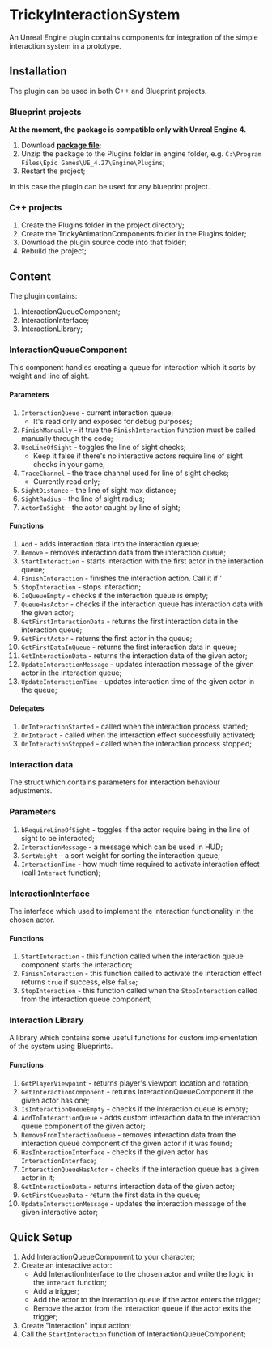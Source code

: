 # TrickyInteractionSystem

An Unreal Engine plugin contains components for integration of the simple interaction system in a prototype.

## Installation

The plugin can be used in both C++ and Blueprint projects.

### Blueprint projects

**At the moment, the package is compatible only with Unreal Engine 4.**

1. Download [**package file**](https://github.com/TrickyFatCat/TrickyInteractionSystem/releases/tag/v1.1);
2. Unzip the package to the Plugins folder in engine folder, e.g. `C:\Program Files\Epic Games\UE_4.27\Engine\Plugins`;
3. Restart the project;

In this case the plugin can be used for any blueprint project.

### C++ projects

1. Create the Plugins folder in the project directory;
2. Create the TrickyAnimationComponents folder in the Plugins folder;
3. Download the plugin source code into that folder;
4. Rebuild the project;

## Content

The plugin contains:

1. InteractionQueueComponent;
2. InteractionInterface;
3. InteractionLibrary;

### InteractionQueueComponent

This component handles creating a queue for interaction which it sorts by weight and line of sight.

#### Parameters

1. `InteractionQueue` - current interaction queue;
   * It's read only and exposed for debug purposes;
2. `FinishManually` - if true the `FinishInteraction` function must be called manually through the code;
3. `UseLineOfSight` - toggles the line of sight checks;
   * Keep it false if there's no interactive actors require line of sight checks in your game;
4. `TraceChannel` - the trace channel used for line of sight checks;
   * Currently read only;
5. `SightDistance` - the line of sight max distance;
6. `SightRadius` - the line of sight radius;
7. `ActorInSight` - the actor caught by line of sight;

#### Functions

1. `Add` - adds interaction data into the interaction queue;
2. `Remove` - removes interaction data from the interaction queue;
3. `StartInteraction` - starts interaction with the first actor in the interaction queue;
4. `FinishInteraction` - finishes the interaction action. Call it if '
5. `StopInteraction` - stops interaction;
6. `IsQueueEmpty` - checks if the interaction queue is empty;
7. `QueueHasActor` - checks if the interaction queue has interaction data with the given actor;
8. `GetFirstInteractionData` - returns the first interaction data in the interaction queue;
9. `GetFirstActor` - returns the first actor in the queue;
10. `GetFirstDataInQueue` - returns the first interaction data in queue;
11. `GetInteractionData` - returns the interaction data of the given actor;
12. `UpdateInteractionMessage` - updates interaction message of the given actor in the interaction queue;
13. `UpdateInteractionTime` - updates interaction time of the given actor in the queue; 

#### Delegates

1. `OnInteractionStarted` - called when the interaction process started;
2. `OnInteract` - called when the interaction effect successfully activated;
3. `OnInteractionStopped` - called when the interaction process stopped;

### Interaction data

The struct which contains parameters for interaction behaviour adjustments.

### Parameters

1. `bRequireLineOfSight` - toggles if the actor require being in the line of sight to be interacted; 
2. `InteractionMessage` - a message which can be used in HUD;
3. `SortWeight` - a sort weight for sorting the interaction queue;
4. `InteractionTime` - how much time required to activate interaction effect (call `Interact` function);

### InteractionInterface

The interface which used to implement the interaction functionality in the chosen actor.

#### Functions

1. `StartInteraction` - this function called when the interaction queue component starts the interaction;
2. `FinishInteraction` - this function called to activate the interaction effect returns `true` if success, else `false`;
3. `StopInteraction` - this function called when the `StopInteraction` called from the interaction queue component;

### Interaction Library

A library which contains some useful functions for custom implementation of the system using Blueprints.

#### Functions

1. `GetPlayerViewpoint` - returns player's viewport location and rotation;
2. `GetInteractionComponent` - returns InteractionQueueComponent if the given actor has one;
3. `IsInteractionQueueEmpty` - checks if the interaction queue is empty;
4. `AddToInteractionQueue` - adds custom interaction data to the interaction queue component of the given actor;
5. `RemoveFromInteractionQueue` - removes interaction data from the interaction queue component of the given actor if it was found;
6. `HasInteractionInterface` - checks if the given actor has `InteractionInterface`;
7. `InteractionQueueHasActor` - checks if the interaction queue has a given actor in it;
8. `GetInteractionData` - returns interaction data of the given actor;
9. `GetFirstQueueData` - return the first data in the queue;
10. `UpdateInteractionMessage` - updates the interaction message of the given interactive actor;

## Quick Setup

1. Add InteractionQueueComponent to your character;
2. Create an interactive actor:
   * Add InteractionInterface to the chosen actor and write the logic in the `Interact` function;
   * Add a trigger;
   * Add the actor to the interaction queue if the actor enters the trigger;
   * Remove the actor from the interaction queue if the actor exits the trigger;
3. Create "Interaction" input action;
4. Call the `StartInteraction` function of InteractionQueueComponent;